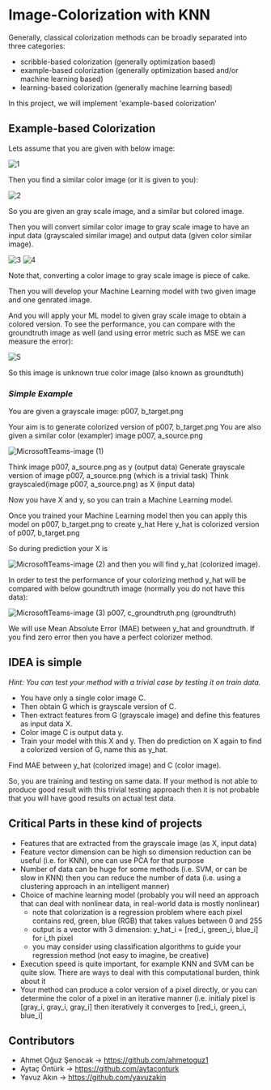 # Image-Colorization with KNN
Generally, classical colorization methods can be broadly separated into three categories:

- scribble-based colorization  (generally optimization based)
- example-based colorization  (generally optimization based and/or machine learning based)
- learning-based colorization  (generally machine learning based)

In this project, we will implement 'example-based colorization'

## Example-based Colorization

Lets assume that you are given with below image:

![1](https://user-images.githubusercontent.com/43930582/108631360-aa7bbc00-747a-11eb-811f-2ccf7e2ef82d.png)

Then you find a similar color image (or it is given to you):

![2](https://user-images.githubusercontent.com/43930582/108631476-1e1dc900-747b-11eb-9ae1-96a48f42c973.png)

So you are given an gray scale image, and a similar but colored image.
    
Then you will convert similar color image to gray scale image to have an input data (grayscaled similar image) and output data (given color similar image).

![3](https://user-images.githubusercontent.com/43930582/108631527-5fae7400-747b-11eb-8c57-e456f6fb6ac5.png) 
![4](https://user-images.githubusercontent.com/43930582/108631528-6210ce00-747b-11eb-8cd1-f873db59ea7e.png)

Note that, converting a color image to gray scale image is piece of cake.

Then you will develop your Machine Learning model with two given image and one genrated image.

And you will apply your ML model to given gray scale image to obtain a colored version. To see the performance, you can compare with the groundtruth image as well (and using error metric such as MSE we can measure the error):

![5](https://user-images.githubusercontent.com/43930582/108631530-64732800-747b-11eb-93b2-12e6bbd61126.png)

So this image is unknown true color image (also known as groundtuth)

### _Simple Example_

You are given a grayscale image: p007, b_target.png

Your aim is to generate colorized version of p007, b_target.png
You are also given a similar color (exampler) image p007, a_source.png

![MicrosoftTeams-image (1)](https://user-images.githubusercontent.com/43930582/108631758-7608ff80-747c-11eb-9ee4-2554c9052ab1.png)

Think image p007, a_source.png as y (output data)
Generate grayscale version of image p007, a_source.png  (which is a trivial task)
Think grayscaled(image p007, a_source.png) as X (input data)

Now you have X and y, so you can train a Machine Learning model.

Once you trained your Machine Learning model then you can apply this model on p007, b_target.png to create y_hat
Here y_hat is colorized version of p007, b_target.png

So during prediction your X is

![MicrosoftTeams-image (2)](https://user-images.githubusercontent.com/43930582/108631760-773a2c80-747c-11eb-9de4-a09e93606589.png) 
and then you will find y_hat (colorized image).


In order to test the performance of your colorizing method y_hat will be compared with below goundtruth image (normally you do not have this data):

![MicrosoftTeams-image (3)](https://user-images.githubusercontent.com/43930582/108631761-786b5980-747c-11eb-86a0-d4fe02a2fe01.png)
p007, c_groundtruth.png (groundtruth)

We will use Mean Absolute Error (MAE) between y_hat and groundtruth. If you find zero error then you have a perfect colorizer method.

## IDEA is simple

_Hint: You can test your method with a trivial case by testing it on train data._

- You have only a single color image C.
- Then obtain G which is grayscale version of C.
- Then extract features from G (grayscale image) and define this features as input data X.
- Color image C is output data y.
- Train your model with this X and y.  Then do prediction on X again to find a colorized version of G, name this as y_hat.

Find MAE between y_hat (colorized image) and C (color image).

So, you are training and testing on same data. If your method is not able to produce good result with this trivial testing approach then it is not probable that you will have good results on actual test data.

## Critical Parts in these kind of projects

- Features that are extracted from the grayscale image (as X, input data) 
- Feature vector dimension can be high so dimension reduction can be useful (i.e. for KNN), one can use PCA for that purpose
- Number of data can be huge for some methods (i.e. SVM, or can be slow in KNN) then you can reduce the number of data (i.e. using a clustering approach in an intelligent manner)
- Choice of machine learning model (probably you will need an approach that can deal with nonlinear data, in real-world data is mostly nonlinear)
	- note that colorization is a regression problem where each pixel contains red, green, blue (RGB) that takes values between 0 and 255
	- output is a vector with 3 dimension:  y_hat_i = [red_i, green_i, blue_i]  for i_th pixel
	- you may consider using classification algorithms to guide your regression method (not easy to imagine, be creative)
- Execution speed is quite important, for example KNN and SVM can be quite slow. There are ways to deal with this computational burden, think about it
- Your method can produce a color version of a pixel directly, or you can determine the color of a pixel in an iterative manner (i.e. initialy pixel is [gray_i, gray_i, gray_i] then iteratively it converges to [red_i, green_i, blue_i]

## Contributors

- Ahmet Oğuz Şenocak -> https://github.com/ahmetoguz1
- Aytaç Öntürk -> https://github.com/aytaconturk
- Yavuz Akın -> https://github.com/yavuzakin
